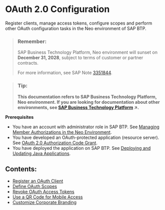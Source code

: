<!-- loio7e658b3e4cea4a79b035d0f1d2798c1f -->

# OAuth 2.0 Configuration

Register clients, manage access tokens, configure scopes and perform other OAuth configuration tasks in the Neo environment of SAP BTP.

> ### Remember:  
> SAP Business Technology Platform, Neo environment will sunset on **December 31, 2028**, subject to terms of customer or partner contracts.
> 
> For more information, see SAP Note [3351844](https://launchpad.support.sap.com/#/notes/3351844).

> ### Tip:  
> **This documentation refers to SAP Business Technology Platform, Neo environment. If you are looking for documentation about other environments, see [SAP Business Technology Platform](https://help.sap.com/viewer/65de2977205c403bbc107264b8eccf4b/Cloud/en-US/6a2c1ab5a31b4ed9a2ce17a5329e1dd8.html "SAP Business Technology Platform (SAP BTP) is an integrated offering comprised of four technology portfolios: database and data management, application development and integration, analytics, and intelligent technologies. The platform offers users the ability to turn data into business value, compose end-to-end business processes, and build and extend SAP applications quickly.") :arrow_upper_right:.**

**Prerequisites**

-   You have an account with administrator role in SAP BTP. See [Managing Member Authorizations in the Neo Environment](../50-administration-and-ops-neo/managing-member-authorizations-in-the-neo-environment-a1ab5c4.md).
-   You have developed an OAuth-protected application \(resource server\). See [OAuth 2.0 Authorization Code Grant](oauth-2-0-authorization-code-grant-b7b5893.md).
-   You have deployed the application on SAP BTP. See [Deploying and Updating Java Applications](../30-development-neo/deploying-and-updating-java-applications-e5dfbc6.md).



## Contents:

-   [Register an OAuth Client](register-an-oauth-client-61d8095.md)
-   [Define OAuth Scopes](define-oauth-scopes-6604c66.md)
-   [Revoke OAuth Access Tokens](revoke-oauth-access-tokens-f5eac83.md)
-   [Use a QR Code for Mobile Access](use-a-qr-code-for-mobile-access-3225447.md)
-   [Customize Corporate Branding](customize-corporate-branding-9ff990b.md)


